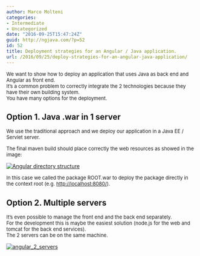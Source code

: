 ```yaml
---
author: Marco Molteni
categories:
- Intermediate
- Uncategorized
date: "2016-09-25T15:47:24Z"
guid: http://ngjava.com/?p=52
id: 52
title: Deployment strategies for an Angular / Java application.
url: /2016/09/25/deploy-strategies-for-an-angular-java-application/
---
```

<span style="font-size: small;">We want to show how to deploy an application that uses Java as back end and Angular as front end.<br /> </span><span style="font-size: small;">It’s a common problem to correctly integrate the 2 technologies because they have their own building system.<br /> </span><span style="font-size: small;">You have many options for the deployment.</span>

## Option 1. Java .war in 1 server

<span style="font-size: small;">We use the traditional approach and we deploy our application in a Java EE / Servlet server.</span>

<span style="font-size: small;">The final maven build should place correctly the web resources as showed in the image:</span>

[<img class="" style="background-image: none; padding-top: 0px; padding-left: 0px; display: inline; padding-right: 0px; border: 0px;" title="Angular directory structure" src="https://i1.wp.com/marco.dev/wp-content/uploads/2016/09/Angular-directory-structure_thumb.png?resize=204%2C470" alt="Angular directory structure" border="0" data-recalc-dims="1" />](https://i1.wp.com/marco.dev/wp-content/uploads/2016/09/Angular-directory-structure.png)

<span style="font-size: small;">In this case we called the package ROOT.war to deploy the package directly in the context root (e.g. </span>[<span style="font-size: small;">http://localhost:8080/</span>](http://localhost:8080/)<span style="font-size: small;">).</span>

## Option 2. Multiple servers

<span style="font-size: small;">It’s even possible to manage the front end and the back end separately.<br /> </span><span style="font-size: small;">For the development this is maybe the easiest solution (node.js for the web and tomcat for the back end services).<br /> </span><span style="font-size: small;">The 2 servers can be on the same machine.</span>

[<img class="" style="background-image: none; padding-top: 0px; padding-left: 0px; display: inline; padding-right: 0px; border: 0px;" title="angular_2_servers" src="https://i0.wp.com/marco.dev/wp-content/uploads/2016/09/angular_2_servers_thumb.png?resize=216%2C240" alt="angular_2_servers" border="0" data-recalc-dims="1" />](https://i0.wp.com/marco.dev/wp-content/uploads/2016/09/angular_2_servers.png)